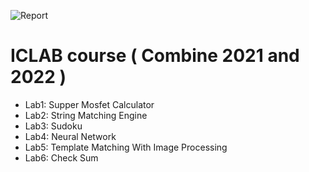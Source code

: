 ![Report](https://img.shields.io/badge/process-130nm-blue.svg)

# ICLAB course ( Combine 2021 and 2022 )

- Lab1: Supper Mosfet Calculator
- Lab2: String Matching Engine
- Lab3: Sudoku
- Lab4: Neural Network
- Lab5: Template Matching With Image Processing
- Lab6: Check Sum